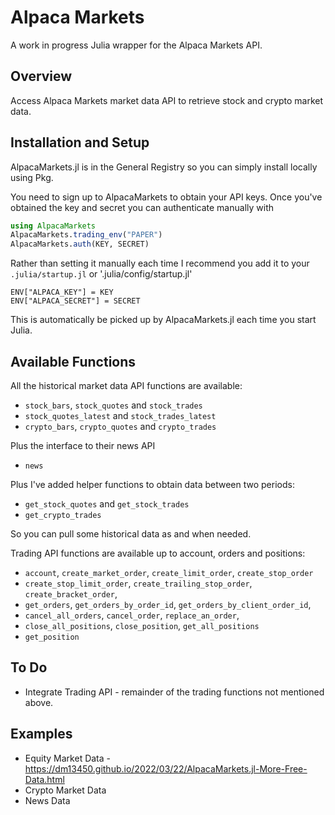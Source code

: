 # Alpaca Markets

A work in progress Julia wrapper for the Alpaca Markets API.

## Overview

Access Alpaca Markets market data API to retrieve stock and crypto market data.

## Installation and Setup

AlpacaMarkets.jl is in the General Registry so you can simply install locally using Pkg.

You need to sign up to AlpacaMarkets to obtain your API keys.
Once you've obtained the key and secret you can authenticate manually with

```julia
using AlpacaMarkets
AlpacaMarkets.trading_env("PAPER")
AlpacaMarkets.auth(KEY, SECRET)
```

Rather than setting it manually each time I recommend you add it to your `.julia/startup.jl` or '.julia/config/startup.jl'

```
ENV["ALPACA_KEY"] = KEY
ENV["ALPACA_SECRET"] = SECRET
```

This is automatically be picked up by AlpacaMarkets.jl each time you start Julia.

## Available Functions

All the historical market data API functions are available:

* `stock_bars`, `stock_quotes` and `stock_trades`
* `stock_quotes_latest` and `stock_trades_latest`
* `crypto_bars`, `crypto_quotes` and `crypto_trades`

Plus the interface to their news API

* `news`

Plus I've added helper functions to obtain data between two periods:

* `get_stock_quotes` and `get_stock_trades`
* `get_crypto_trades`

So you can pull some historical data as and when needed.

Trading API functions are available up to account, orders and positions:

* `account`, `create_market_order`, `create_limit_order`, `create_stop_order`
* `create_stop_limit_order`, `create_trailing_stop_order`, `create_bracket_order`,
* `get_orders`, `get_orders_by_order_id`, `get_orders_by_client_order_id`,
* `cancel_all_orders`, `cancel_order`, `replace_an_order`, 
* `close_all_positions`, `close_position`, `get_all_positions`
* `get_position`

## To Do

* Integrate Trading API - remainder of the trading functions not mentioned above.

## Examples

* Equity Market Data - https://dm13450.github.io/2022/03/22/AlpacaMarkets.jl-More-Free-Data.html
* Crypto Market Data
* News Data
